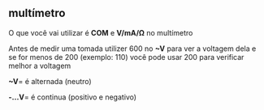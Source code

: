 ## multímetro

O que você vai utilizar é **COM** e **V/mA/Ω** no multímetro

Antes de medir uma tomada utilizer 600 no **~V** para ver a voltagem dela e se for menos de 200 (exemplo: 110) você pode usar 200 para verificar melhor a voltagem

**~V**= é alternada (neutro)
   
**-...V**= é continua (positivo e negativo)


